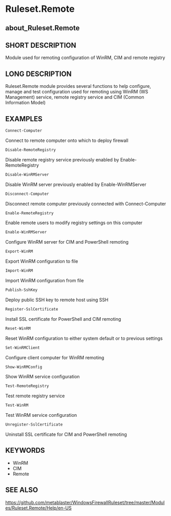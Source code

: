 # Ruleset.Remote

## about_Ruleset.Remote

## SHORT DESCRIPTION

Module used for remoting configuration of WinRM, CIM and remote registry

## LONG DESCRIPTION

Ruleset.Remote module provides several functions to help configure, manage and test
configuration used for remoting using WinRM (WS Management) service, remote registry
service and CIM (Common Information Model)

## EXAMPLES

```powershell
Connect-Computer
```

Connect to remote computer onto which to deploy firewall

```powershell
Disable-RemoteRegistry
```

Disable remote registry service previously enabled by Enable-RemoteRegistry

```powershell
Disable-WinRMServer
```

Disable WinRM server previously enabled by Enable-WinRMServer

```powershell
Disconnect-Computer
```

Disconnect remote computer previously connected with Connect-Computer

```powershell
Enable-RemoteRegistry
```

Enable remote users to modify registry settings on this computer

```powershell
Enable-WinRMServer
```

Configure WinRM server for CIM and PowerShell remoting

```powershell
Export-WinRM
```

Export WinRM configuration to file

```powershell
Import-WinRM
```

Import WinRM configuration from file

```powershell
Publish-SshKey
```

Deploy public SSH key to remote host using SSH

```powershell
Register-SslCertificate
```

Install SSL certificate for PowerShell and CIM remoting

```powershell
Reset-WinRM
```

Reset WinRM configuration to either system default or to previous settings

```powershell
Set-WinRMClient
```

Configure client computer for WinRM remoting

```powershell
Show-WinRMConfig
```

Show WinRM service configuration

```powershell
Test-RemoteRegistry
```

Test remote registry service

```powershell
Test-WinRM
```

Test WinRM service configuration

```powershell
Unregister-SslCertificate
```

Uninstall SSL certificate for CIM and PowerShell remoting

## KEYWORDS

- WinRM
- CIM
- Remote

## SEE ALSO

https://github.com/metablaster/WindowsFirewallRuleset/tree/master/Modules/Ruleset.Remote/Help/en-US
